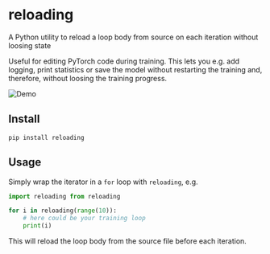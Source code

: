 # reloading
A Python utility to reload a loop body from source on each iteration without
loosing state

Useful for editing PyTorch code during training. This lets
you e.g. add logging, print statistics or save the model without restarting the
training and, therefore, without loosing the training progress.

![Demo](https://github.com/julvo/reloading/blob/master/example/demo.gif)

## Install

```
pip install reloading
```

## Usage

Simply wrap the iterator in a `for` loop with `reloading`, e.g.
```python
import reloading from reloading

for i in reloading(range(10)):
    # here could be your training loop
    print(i)

```
This will reload the loop body from the source file before each iteration.

